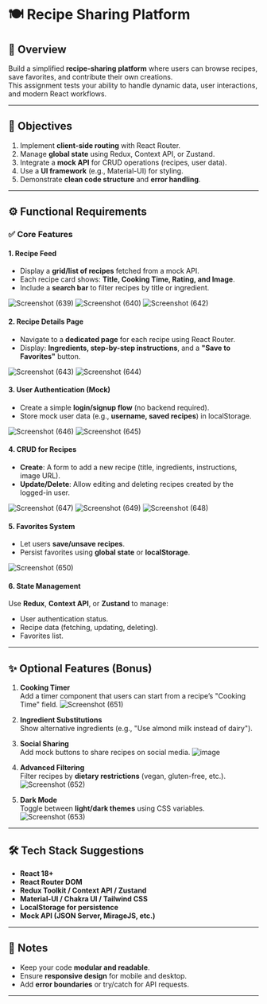 # 🍽️ Recipe Sharing Platform

## 📖 Overview

Build a simplified **recipe-sharing platform** where users can browse recipes, save favorites, and contribute their own creations.  
This assignment tests your ability to handle dynamic data, user interactions, and modern React workflows.

---

## 🎯 Objectives

1. Implement **client-side routing** with React Router.
2. Manage **global state** using Redux, Context API, or Zustand.
3. Integrate a **mock API** for CRUD operations (recipes, user data).
4. Use a **UI framework** (e.g., Material-UI) for styling.
5. Demonstrate **clean code structure** and **error handling**.

---

## ⚙️ Functional Requirements

### ✅ Core Features

#### 1. Recipe Feed
- Display a **grid/list of recipes** fetched from a mock API.
- Each recipe card shows: **Title, Cooking Time, Rating, and Image**.
- Include a **search bar** to filter recipes by title or ingredient.
  

![Screenshot (639)](https://github.com/user-attachments/assets/ccdafe24-ccec-4086-8647-6ee91301173b)
![Screenshot (640)](https://github.com/user-attachments/assets/7cceacd6-095f-472f-adc6-8fed5c47ffb1)
![Screenshot (642)](https://github.com/user-attachments/assets/56b63e05-5b80-45b0-8c34-f2d449aefb68)



#### 2. Recipe Details Page
- Navigate to a **dedicated page** for each recipe using React Router.
- Display: **Ingredients, step-by-step instructions**, and a **"Save to Favorites"** button.

![Screenshot (643)](https://github.com/user-attachments/assets/b4b36b4b-59ca-4adb-b2d1-aedee64035f5)
![Screenshot (644)](https://github.com/user-attachments/assets/dee7ec5e-ab92-4829-b9d2-1dced2d042e3)


#### 3. User Authentication (Mock)
- Create a simple **login/signup flow** (no backend required).
- Store mock user data (e.g., **username, saved recipes**) in localStorage.

![Screenshot (646)](https://github.com/user-attachments/assets/5b687a59-a612-4230-970a-78aa573928c1)
![Screenshot (645)](https://github.com/user-attachments/assets/9aa1129e-2096-4c75-abc9-b3e1a06cd9dd)


#### 4. CRUD for Recipes
- **Create**: A form to add a new recipe (title, ingredients, instructions, image URL).
- **Update/Delete**: Allow editing and deleting recipes created by the logged-in user.

![Screenshot (647)](https://github.com/user-attachments/assets/7a3d3785-c797-4996-91b8-3fd6683d510a)
![Screenshot (649)](https://github.com/user-attachments/assets/cec544db-c63a-4740-871b-81d27bbdedd0)
![Screenshot (648)](https://github.com/user-attachments/assets/f9fe6700-855e-4ee9-aa3a-b12aaa9e7faf)


#### 5. Favorites System
- Let users **save/unsave recipes**.
- Persist favorites using **global state** or **localStorage**.

![Screenshot (650)](https://github.com/user-attachments/assets/3b83db02-65c3-4fd0-beed-f70b615c1783)


#### 6. State Management
Use **Redux**, **Context API**, or **Zustand** to manage:
- User authentication status.
- Recipe data (fetching, updating, deleting).
- Favorites list.

---

## ✨ Optional Features (Bonus)

1. **Cooking Timer**  
   Add a timer component that users can start from a recipe’s "Cooking Time" field.
![Screenshot (651)](https://github.com/user-attachments/assets/2832937a-bde5-407e-b560-6a79f0af5b82)

3. **Ingredient Substitutions**  
   Show alternative ingredients (e.g., "Use almond milk instead of dairy").

5. **Social Sharing**  
   Add mock buttons to share recipes on social media.
   ![image](https://github.com/user-attachments/assets/0a8b2ddb-bf5a-47a4-a318-d5e21f12427b)


7. **Advanced Filtering**  
   Filter recipes by **dietary restrictions** (vegan, gluten-free, etc.).
   ![Screenshot (652)](https://github.com/user-attachments/assets/1f8187f8-a6cb-4c05-84bc-4f63a31478a8)


9. **Dark Mode**  
   Toggle between **light/dark themes** using CSS variables.
   ![Screenshot (653)](https://github.com/user-attachments/assets/9a6f2f4c-467a-400a-a92c-2e931791de9e)


---

## 🛠️ Tech Stack Suggestions
- **React 18+**
- **React Router DOM**
- **Redux Toolkit / Context API / Zustand**
- **Material-UI / Chakra UI / Tailwind CSS**
- **LocalStorage for persistence**
- **Mock API (JSON Server, MirageJS, etc.)**

---

## 📝 Notes
- Keep your code **modular and readable**.
- Ensure **responsive design** for mobile and desktop.
- Add **error boundaries** or try/catch for API requests.

---



